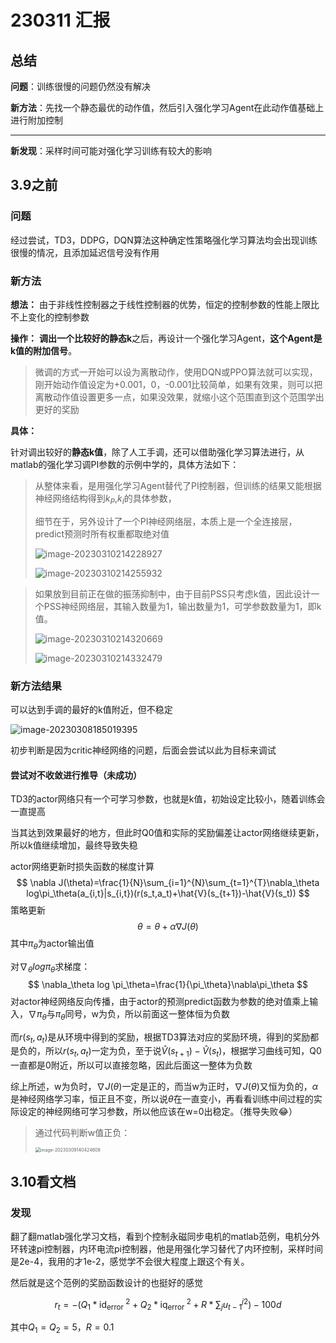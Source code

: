 # 230311 汇报

## 总结

**问题**：训练很慢的问题仍然没有解决

**新方法**：先找一个静态最优的动作值，然后引入强化学习Agent在此动作值基础上进行附加控制

---

**新发现**：采样时间可能对强化学习训练有较大的影响

## 3.9之前

### 问题

经过尝试，TD3，DDPG，DQN算法这种确定性策略强化学习算法均会出现训练很慢的情况，且添加延迟信号没有作用

### 新方法

**想法：** 由于非线性控制器之于线性控制器的优势，恒定的控制参数的性能上限比不上变化的控制参数

**操作：** **调出一个比较好的静态k**之后，再设计一个强化学习Agent，**这个Agent是k值的附加信号**。

> 微调的方式一开始可以设为离散动作，使用DQN或PPO算法就可以实现，刚开始动作值设定为+0.001，0，-0.001比较简单，如果有效果，则可以把离散动作值设置更多一点，如果没效果，就缩小这个范围直到这个范围学出更好的奖励

**具体：**

针对调出较好的**静态k值**，除了人工手调，还可以借助强化学习算法进行，从matlab的强化学习调PI参数的示例中学的，具体方法如下：

> 从整体来看，是用强化学习Agent替代了PI控制器，但训练的结果又能根据神经网络结构得到$k_P$,$k_I$的具体参数，
>
> 细节在于，另外设计了一个PI神经网络层，本质上是一个全连接层，predict预测时所有权重都取绝对值
>
> ![image-20230310214228927](https://cdn.jsdelivr.net/gh/So1omonintrouble/gitpush/image/image-20230310214228927.png)
>
> ![image-20230310214255932](https://cdn.jsdelivr.net/gh/So1omonintrouble/gitpush/image/image-20230310214255932.png)

> 如果放到目前正在做的振荡抑制中，由于目前PSS只考虑k值，因此设计一个PSS神经网络层，其输入数量为1，输出数量为1，可学参数数量为1，即k值。
>
> ![image-20230310214320669](https://cdn.jsdelivr.net/gh/So1omonintrouble/gitpush/image/image-20230310214320669.png)
>
> ![image-20230310214332479](https://cdn.jsdelivr.net/gh/So1omonintrouble/gitpush/image/image-20230310214332479.png)



### 新方法结果

可以达到手调的最好的k值附近，但不稳定

![image-20230308185019395](https://cdn.jsdelivr.net/gh/So1omonintrouble/gitpush/image/image-20230308185019395-16784563121141.png)

初步判断是因为critic神经网络的问题，后面会尝试以此为目标来调试

#### 尝试对不收敛进行推导（未成功）

TD3的actor网络只有一个可学习参数，也就是k值，初始设定比较小，随着训练会一直提高

当其达到效果最好的地方，但此时Q0值和实际的奖励偏差让actor网络继续更新，所以k值继续增加，最终导致失稳

actor网络更新时损失函数的梯度计算
$$
\nabla J(\theta)=\frac{1}{N}\sum_{i=1}^{N}\sum_{t=1}^{T}\nabla_\theta log\pi_\theta(a_{i,t}|s_{i,t})(r(s_t,a_t)+\hat{V}(s_{t+1})-\hat{V}(s_t))
$$
策略更新
$$
\theta=\theta+\alpha \nabla J(\theta)
$$
其中$\pi_\theta$为actor输出值

对$\nabla_\theta log \pi_\theta$求梯度：
$$
\nabla_\theta log \pi_\theta=\frac{1}{\pi_\theta}\nabla\pi_\theta
$$
对actor神经网络反向传播，由于actor的预测predict函数为参数的绝对值乘上输入，$\nabla\pi_\theta$与$\pi_\theta$同号，w为负，所以前面这一整体恒为负数

而$r(s_t,a_t)$是从环境中得到的奖励，根据TD3算法对应的奖励环境，得到的奖励都是负的，所以$r(s_t,a_t)$一定为负，至于说$\hat{V}(s_{t+1})-\hat{V}(s_t)$，根据学习曲线可知，Q0一直都是0附近，所以可以直接忽略，因此后面这一整体为负数

综上所述，w为负时，$\nabla J(\theta)$一定是正的，而当w为正时，$\nabla J(\theta)$又恒为负的，$\alpha$是神经网络学习率，恒正且不变，所以说$\theta$在一直变小，再看看训练中间过程的实际设定的神经网络可学习参数，所以他应该在w=0出稳定。（推导失败😂）

> 通过代码判断w值正负：
>
> <img src="https://cdn.jsdelivr.net/gh/So1omonintrouble/gitpush/image/image-20230309140424608-16784565146954.png" alt="image-20230309140424608" style="zoom:50%;" />

## 3.10看文档

### 发现

翻了翻matlab强化学习文档，看到个控制永磁同步电机的matlab范例，电机分外环转速pi控制器，内环电流pi控制器，他是用强化学习替代了内环控制，采样时间是2e-4，我用的才1e-2，感觉学不会很大程度上跟这个有关。

然后就是这个范例的奖励函数设计的也挺好的感觉


$$
r_{t}=-\left(Q_{1} * \mathrm{id}_{\text {error }}^{2}+Q_{2} * \mathrm{iq}_{\text {error }}^{2}+R * \sum_{j} u_{t-1}^{j}{ }^{2}\right)-100 d
$$


其中$Q_1 = Q_2 = 5 ， R =0.1$

